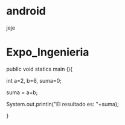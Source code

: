 android
=======

jeje

Expo_Ingenieria
===============

public void statics main (){

int a=2, b=6, suma=0;

suma = a+b;

System.out.println("El resultado es: "+suma);

}
